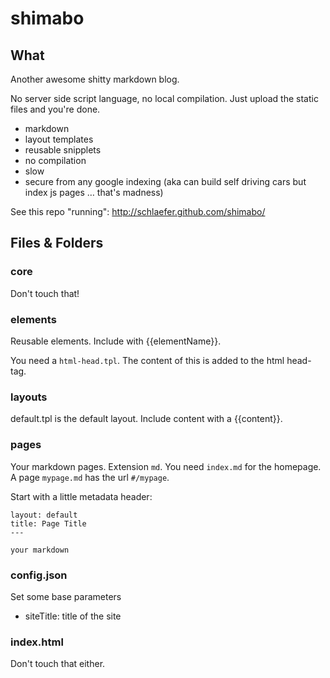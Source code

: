 shimabo
=======


## What ##

Another awesome shitty markdown blog.

No server side script language, no local compilation. Just upload the static files and you're done.

- markdown
- layout templates
- reusable snipplets
- no compilation
- slow
- secure from any google indexing (aka can build self driving cars but index
  js pages … that's madness)

See this repo "running": <http://schlaefer.github.com/shimabo/>

## Files & Folders ##


### core ###

Don't touch that!


### elements ###

Reusable elements. Include with {{elementName}}.

You need a `html-head.tpl`. The content of this is added to the html head-tag.

### layouts ###

default.tpl is the default layout. Include content with a {{content}}.


### pages ###

Your markdown pages. Extension `md`. You need `index.md` for the homepage. A
page `mypage.md` has the url `#/mypage`.

Start with a little metadata header:

    layout: default
    title: Page Title
    ---

    your markdown

### config.json ###

Set some base parameters

* siteTitle: title of the site

### index.html ###

Don't touch that either.

